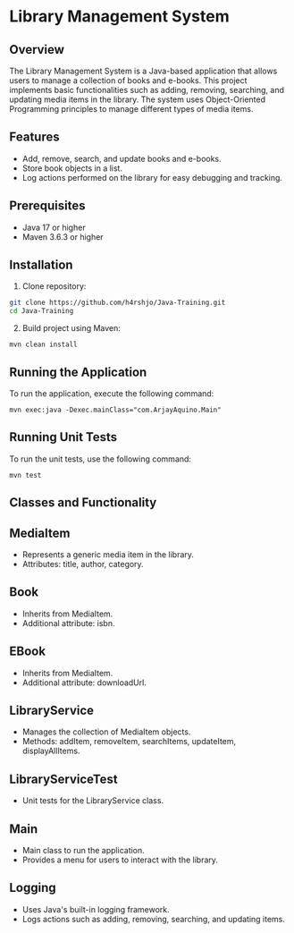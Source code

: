 # Library Management System

## Overview

The Library Management System is a Java-based application that allows users to manage a collection of books and e-books. This project implements basic functionalities such as adding, removing, searching, and updating media items in the library. The system uses Object-Oriented Programming principles to manage different types of media items.

## Features
- Add, remove, search, and update books and e-books.
- Store book objects in a list.
- Log actions performed on the library for easy debugging and tracking.

## Prerequisites
- Java 17 or higher
- Maven 3.6.3 or higher

## Installation
1. Clone repository:
```bash
git clone https://github.com/h4rshjo/Java-Training.git
cd Java-Training
```
2. Build project using Maven:
```
mvn clean install
```

## Running the Application
To run the application, execute the following command:
```
mvn exec:java -Dexec.mainClass="com.ArjayAquino.Main"
```

## Running Unit Tests
To run the unit tests, use the following command:
```
mvn test
```
## Classes and Functionality
## MediaItem
- Represents a generic media item in the library.
- Attributes: title, author, category.
## Book
- Inherits from MediaItem.
- Additional attribute: isbn.
## EBook
- Inherits from MediaItem.
- Additional attribute: downloadUrl.
## LibraryService
- Manages the collection of MediaItem objects.
- Methods: addItem, removeItem, searchItems, updateItem, displayAllItems.
## LibraryServiceTest
- Unit tests for the LibraryService class.
## Main
- Main class to run the application.
- Provides a menu for users to interact with the library.
## Logging
- Uses Java's built-in logging framework.
- Logs actions such as adding, removing, searching, and updating items.
